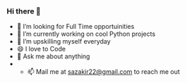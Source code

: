 ### Hi there 👋

- 👯 I’m looking for Full Time opportuinities
- 🔭 I’m currently working on cool Python projects
- 🌱 I’m upskilling myself everyday
- 😄 I love to Code
- 💬 Ask me about anything
- - 📫 Mail me at sazakir22@gmail.com to reach me out

<!--
**Sayed-Zakir/Sayed-Zakir** is a ✨ _special_ ✨ repository because its `README.md` (this file) appears on your GitHub profile.

Here are some ideas to get you started:

- 🔭 I’m currently working on ...
- 🌱 I’m currently learning ...
- 👯 I’m looking to collaborate on ...
- 🤔 I’m looking for help with ...
- 💬 Ask me about ...
- 📫 How to reach me: ...
- 😄 Pronouns: ...
- ⚡ Fun fact: ...
-->
